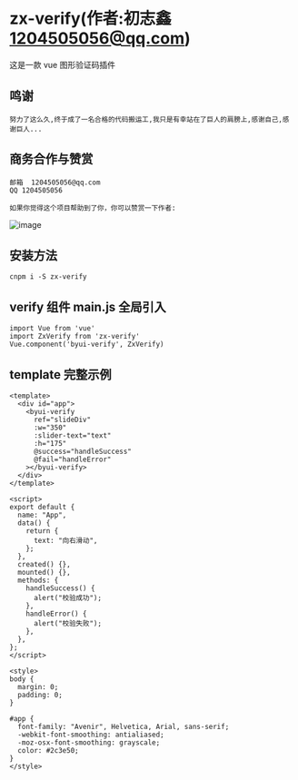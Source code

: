# zx-verify(作者:初志鑫<1204505056@qq.com>)

这是一款 vue 图形验证码插件

## 鸣谢

```
努力了这么久,终于成了一名合格的代码搬运工,我只是有幸站在了巨人的肩膀上,感谢自己,感谢巨人...

```

## 商务合作与赞赏

```
邮箱  1204505056@qq.com
QQ 1204505056

如果你觉得这个项目帮助到了你，你可以赞赏一下作者:
```

![image](https://chu1204505056.gitee.io/byui-bookmarks/img/donation.png)

## 安装方法

```
cnpm i -S zx-verify

```

## verify 组件 main.js 全局引入

```
import Vue from 'vue'
import ZxVerify from 'zx-verify'
Vue.component('byui-verify', ZxVerify)

```

## template 完整示例

```
<template>
  <div id="app">
    <byui-verify
      ref="slideDiv"
      :w="350"
      :slider-text="text"
      :h="175"
      @success="handleSuccess"
      @fail="handleError"
    ></byui-verify>
  </div>
</template>

<script>
export default {
  name: "App",
  data() {
    return {
      text: "向右滑动",
    };
  },
  created() {},
  mounted() {},
  methods: {
    handleSuccess() {
      alert("校验成功");
    },
    handleError() {
      alert("校验失败");
    },
  },
};
</script>

<style>
body {
  margin: 0;
  padding: 0;
}

#app {
  font-family: "Avenir", Helvetica, Arial, sans-serif;
  -webkit-font-smoothing: antialiased;
  -moz-osx-font-smoothing: grayscale;
  color: #2c3e50;
}
</style>


```
